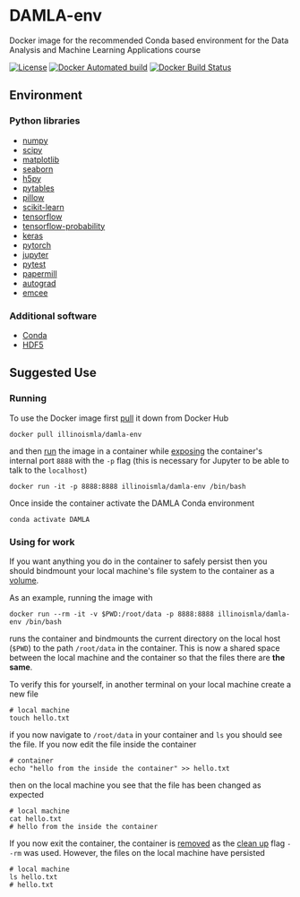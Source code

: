 # DAMLA-env

Docker image for the recommended Conda based environment for the Data Analysis and Machine Learning Applications course

[![License](https://img.shields.io/badge/License-BSD%203--Clause-blue.svg)](https://opensource.org/licenses/BSD-3-Clause)
[![Docker Automated build](https://img.shields.io/docker/automated/illinoismla/damla-env.svg)](https://hub.docker.com/r/illinoismla/damla-env/)
[![Docker Build Status](https://img.shields.io/docker/build/illinoismla/damla-env.svg)](https://hub.docker.com/r/illinoismla/damla-env/builds/)

## Environment

### Python libraries

- [numpy](https://github.com/numpy/numpy)
- [scipy](https://github.com/scipy/scipy)
- [matplotlib](https://github.com/matplotlib/matplotlib)
- [seaborn](https://github.com/mwaskom/seaborn)
- [h5py](https://github.com/h5py/h5py)
- [pytables](https://github.com/PyTables/PyTables)
- [pillow](https://github.com/python-pillow/Pillow)
- [scikit-learn](https://github.com/scikit-learn/scikit-learn)
- [tensorflow](https://github.com/tensorflow/tensorflow)
- [tensorflow-probability](https://github.com/tensorflow/probability)
- [keras](https://github.com/keras-team/keras)
- [pytorch](https://github.com/pytorch/pytorch)
- [jupyter](https://github.com/jupyter)
- [pytest](https://github.com/pytest-dev/pytest/)
- [papermill](https://github.com/nteract/papermill)
- [autograd](https://github.com/HIPS/autograd)
- [emcee](https://github.com/dfm/emcee)

### Additional software

- [Conda](https://conda.io/docs/)
- [HDF5](https://support.hdfgroup.org/HDF5/)

## Suggested Use

### Running

To use the Docker image first [pull](https://docs.docker.com/engine/reference/commandline/pull/) it down from Docker Hub

```
docker pull illinoismla/damla-env
```

and then [run](https://docs.docker.com/engine/reference/commandline/run/) the image in a container while [exposing](https://docs.docker.com/engine/reference/run/#expose-incoming-ports) the container's internal port `8888` with the `-p` flag (this is necessary for Jupyter to be able to talk to the `localhost`)

```
docker run -it -p 8888:8888 illinoismla/damla-env /bin/bash
```

Once inside the container activate the DAMLA Conda environment

```
conda activate DAMLA
```

### Using for work

If you want anything you do in the container to safely persist then you should bindmount your local machine's file system to the container as a [volume](https://docs.docker.com/storage/volumes/).

As an example, running the image with

```
docker run --rm -it -v $PWD:/root/data -p 8888:8888 illinoismla/damla-env /bin/bash
```

runs the container and bindmounts the current directory on the local host (`$PWD`) to the path `/root/data` in the container. This is now a shared space between the local machine and the container so that the files there are **the same**.

To verify this for yourself, in another terminal on your local machine create a new file

```
# local machine
touch hello.txt
```

if you now navigate to `/root/data` in your container and `ls` you should see the file. If you now edit the file inside the container

```
# container
echo "hello from the inside the container" >> hello.txt
```

then on the local machine you see that the file has been changed as expected

```
# local machine
cat hello.txt
# hello from the inside the container
```

If you now exit the container, the container is [removed](https://docs.docker.com/engine/reference/commandline/rm/) as the [clean up](https://docs.docker.com/engine/reference/run/#clean-up---rm) flag `--rm` was used. However, the files on the local machine have persisted

```
# local machine
ls hello.txt
# hello.txt
```
